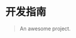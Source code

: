 # 开发指南

> An awesome project.

<vuep template="#example"></vuep>

<script v-pre type="text/x-template" id="example">
  <template>
    <div>Hello, {{ name }}!</div>
  </template>

  <script>
    // import Dict from '/data-dictionary'
    module.exports = {
      data: function () {
        return { name: 'Vue' }
      }
    }
  </script>
</script>
